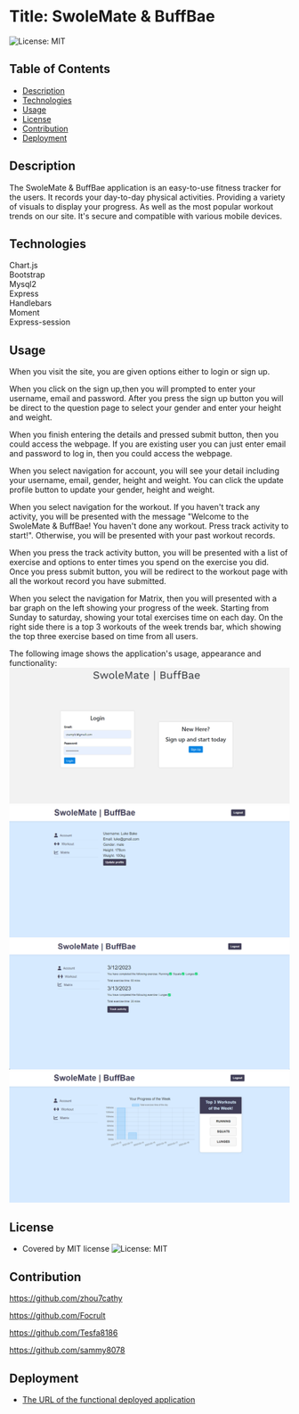 # Title: SwoleMate & BuffBae
![License: MIT](https://img.shields.io/badge/License-MIT-yellow.svg)

## Table of Contents
- [Description](#Description)
- [Technologies](#Technologies)
- [Usage](#Usage)
- [License](#License)
- [Contribution](#Contribution)
- [Deployment](##Deployment)
  
## Description

The SwoleMate & BuffBae application is an easy-to-use fitness tracker for the users. It records your day-to-day physical activities. Providing a variety of visuals to display your progress. As well as the most popular workout trends on our site. It's secure and compatible with various mobile devices.

## Technologies

Chart.js <br />
Bootstrap <br />
Mysql2 <br />
Express <br />
Handlebars <br />
Moment <br />
Express-session <br />

## Usage

When you visit the site, you are given options either to login or sign up.

When you click on the sign up,then you will prompted to enter your username, email and password. After you press the sign up button you will be direct to the question page to select your gender and enter your height and weight.

When you finish entering the details and pressed submit button, then you could access the webpage. If you are existing user you can just enter email and password to log in, then you could access the webpage.

When you select navigation for account, you will see your detail including your username, email, gender, height and weight. You can click the update profile button to update your gender, height and weight.

When you select navigation for the workout. If you haven't track any activity, you will be presented with the message "Welcome to the SwoleMate & BuffBae! You haven't done any workout. Press track activity to start!". Otherwise, you will be presented with your past workout records.

When you press the track activity button, you will be presented with a list of exercise and options to enter times you spend on the exercise you did. Once you press submit button, you will be redirect to the workout page with all the workout record you have submitted.

When you select the navigation for Matrix, then you will presented with a bar graph on the left showing your progress of the week. Starting from Sunday to saturday, showing your total exercises time on each day. On the right side there is a top 3 workouts of the week trends bar, which showing the top three exercise based on time from all users. 

The following image shows the application's usage, appearance and functionality:
![alt text](/public/img/login-page.png)
![alt text](/public/img/account-page.png)
![alt text](/public/img/workout-page.png)
![alt text](/public/img/matrix-page.png)

## License

- Covered by MIT license ![License: MIT](https://img.shields.io/badge/License-MIT-yellow.svg)

## Contribution

https://github.com/zhou7cathy

https://github.com/Focrult

https://github.com/Tesfa8186

https://github.com/sammy8078

## Deployment

- [The URL of the functional deployed application](https://fathomless-beyond-92127.herokuapp.com/)
  


